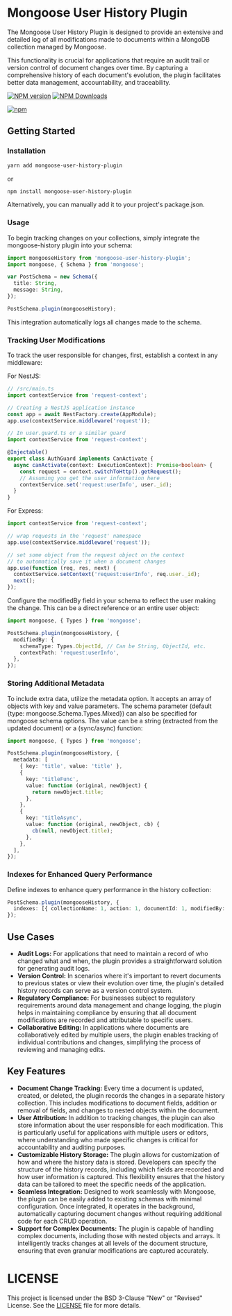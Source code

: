 # Mongoose User History Plugin

The Mongoose User History Plugin is designed to provide an extensive and detailed log of all modifications made to documents within a MongoDB collection managed by Mongoose.

This functionality is crucial for applications that require an audit trail or version control of document changes over time. By capturing a comprehensive history of each document's evolution, the plugin facilitates better data management, accountability, and traceability.

[![NPM version](https://badge.fury.io/js/mongoose-user-history-plugin.svg)](http://badge.fury.io/js/mongoose-user-history-plugin) [![NPM Downloads](https://img.shields.io/npm/dm/mongoose-user-history-plugin.svg)](https://www.npmjs.com/mongoose-user-history-plugin)

[![npm](https://nodei.co/npm/mongoose-user-history-plugin.png)](https://www.npmjs.com/package/mongoose-user-history-plugin)

## Getting Started

### Installation

```sh
yarn add mongoose-user-history-plugin
```

or

```sh
npm install mongoose-user-history-plugin
```

Alternatively, you can manually add it to your project's package.json.

### Usage

To begin tracking changes on your collections, simply integrate the mongoose-history plugin into your schema:

```typescript
import mongooseHistory from 'mongoose-user-history-plugin';
import mongoose, { Schema } from 'mongoose';

var PostSchema = new Schema({
  title: String,
  message: String,
});

PostSchema.plugin(mongooseHistory);
```

This integration automatically logs all changes made to the schema.

### Tracking User Modifications

To track the user responsible for changes, first, establish a context in any middleware:

For NestJS:

```typescript
// /src/main.ts
import contextService from 'request-context';

// Creating a NestJS application instance
const app = await NestFactory.create(AppModule);
app.use(contextService.middleware('request'));

// In user.guard.ts or a similar guard
import contextService from 'request-context';

@Injectable()
export class AuthGuard implements CanActivate {
  async canActivate(context: ExecutionContext): Promise<boolean> {
    const request = context.switchToHttp().getRequest();
    // Assuming you get the user information here
    contextService.set('request:userInfo', user._id);
  }
}
```

For Express:

```typescript
import contextService from 'request-context';

// wrap requests in the 'request' namespace
app.use(contextService.middleware('request'));

// set some object from the request object on the context
// to automatically save it when a document changes
app.use(function (req, res, next) {
  contextService.setContext('request:userInfo', req.user._id);
  next();
});
```

Configure the modifiedBy field in your schema to reflect the user making the change. This can be a direct reference or an entire user object:

```typescript
import mongoose, { Types } from 'mongoose';

PostSchema.plugin(mongooseHistory, {
  modifiedBy: {
    schemaType: Types.ObjectId, // Can be String, ObjectId, etc.
    contextPath: 'request:userInfo',
  },
});
```

### Storing Additional Metadata

To include extra data, utilize the metadata option. It accepts an array of objects with key and value parameters. The schema parameter (default {type: mongoose.Schema.Types.Mixed}) can also be specified for mongoose schema options. The value can be a string (extracted from the updated document) or a (sync/async) function:

```typescript
import mongoose, { Types } from 'mongoose';

PostSchema.plugin(mongooseHistory, {
  metadata: [
    { key: 'title', value: 'title' },
    {
      key: 'titleFunc',
      value: function (original, newObject) {
        return newObject.title;
      },
    },
    {
      key: 'titleAsync',
      value: function (original, newObject, cb) {
        cb(null, newObject.title);
      },
    },
  ],
});
```

### Indexes for Enhanced Query Performance

Define indexes to enhance query performance in the history collection:

```typescript
PostSchema.plugin(mongooseHistory, {
  indexes: [{ collectionName: 1, action: 1, documentId: 1, modifiedBy: 1 }],
});
```

## Use Cases

- **Audit Logs:** For applications that need to maintain a record of who changed what and when, the plugin provides a straightforward solution for generating audit logs.
- **Version Control:** In scenarios where it's important to revert documents to previous states or view their evolution over time, the plugin's detailed history records can serve as a version control system.
- **Regulatory Compliance:** For businesses subject to regulatory requirements around data management and change logging, the plugin helps in maintaining compliance by ensuring that all document modifications are recorded and attributable to specific users.
- **Collaborative Editing:** In applications where documents are collaboratively edited by multiple users, the plugin enables tracking of individual contributions and changes, simplifying the process of reviewing and managing edits.

## Key Features

- **Document Change Tracking:** Every time a document is updated, created, or deleted, the plugin records the changes in a separate history collection. This includes modifications to document fields, addition or removal of fields, and changes to nested objects within the document.
- **User Attribution:** In addition to tracking changes, the plugin can also store information about the user responsible for each modification. This is particularly useful for applications with multiple users or editors, where understanding who made specific changes is critical for accountability and auditing purposes.
- **Customizable History Storage:** The plugin allows for customization of how and where the history data is stored. Developers can specify the structure of the history records, including which fields are recorded and how user information is captured. This flexibility ensures that the history data can be tailored to meet the specific needs of the application.
- **Seamless Integration:** Designed to work seamlessly with Mongoose, the plugin can be easily added to existing schemas with minimal configuration. Once integrated, it operates in the background, automatically capturing document changes without requiring additional code for each CRUD operation.
- **Support for Complex Documents:** The plugin is capable of handling complex documents, including those with nested objects and arrays. It intelligently tracks changes at all levels of the document structure, ensuring that even granular modifications are captured accurately.

# LICENSE

This project is licensed under the BSD 3-Clause "New" or "Revised" License. See the [LICENSE](/LICENCE) file for more details.
